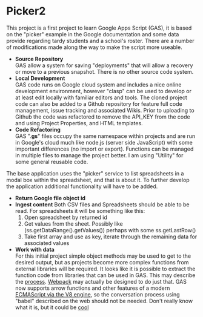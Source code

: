 # Picker2

This project is a first project to learn Google Apps Script (GAS), it is based on the "picker" example in the Google documentation and some data provide regarding tardy students and a school's roster. There are a number of modifications made along the way to make the script more useable.

* **Source Repository** \
GAS allow a system for saving "deployments" that will allow a recovery or move to a previous snapshot.  There is no other source code system.
* **Local Development** \
GAS code runs on Google cloud system and includes a nice online development environment, however "clasp" can be used to develop or at least edit locally with familiar editors and tools. The cloned project code can also be added to a Github repository for feature full code management, issue tracking and associated Wikis. Prior to uploading to Github the code was refactored to remove the API_KEY from the code and using Project Properties, and HTML templates.
* **Code Refactoring** \
GAS ".**gs**" files occupy the same namespace within projects and are run in Google's cloud much like node.js (server side JavaScript) with some important differences (no import or export). Functions can be managed in multiple files to manage the project better. I am using "Utility" for some general reusable code.

The base application uses the "picker" service to list spreadsheets in a modal box within the spreadsheet, and that is about it. To further develop the application additional functionality will have to be added.

* **Return Google file object id**
* **Ingest content**
Both CSV files and Spreadsheets should be able to be read. For spreadsheets it will be something like this:
  1. Open spreadsheet by returned id
  1. Get values from the sheet. Possibly like (ss.getDataRange().getValues()) perhaps with some ss.getLastRow()
  1. Take first array and use as key, iterate through the remaining data for associated values
* **Work with data** \
For this initial project simple object methods may be used to get to the desired output, but as projects become more complex functions from external libraries will be required. It looks like it is possible to extract the function code from libraries that can be used in GAS. This may describe the [process](https://copyprogramming.com/howto/using-an-imported-module-inside-google-app-script). [Webpack](https://webpack.js.org/) may actually be designed to do just that. GAS now supports arrow functions and other features of a modern [ECMAScript via the V8 engine](https://developers.google.com/apps-script/guides/v8-runtime), so the conversation process using "babel" described on the web should not be needed. Don't really know what it is, but it could be [cool](https://rollupjs.org/)
